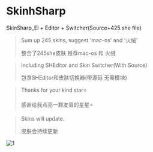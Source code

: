 # SkinhSharp
SkinSharp_El + Editor + Switcher(Source+425.she file)

> Sum up 245 skins, suggest 'mac-os' and '火绒'
> 
> 整合了245she皮肤 推荐mac-os 和 火绒

> Including SHEditor and Skin Switcher(With Source)
> 
> 包含SHEditor和皮肤切换器(带源码 无需模块)

> Thanks for your kind star⭐
> 
> 感谢给我点亮一颗友善的星星⭐

> Skins will update.
> 
> 皮肤会持续更新

![1](https://user-images.githubusercontent.com/73447685/213892469-e235b874-11cb-476a-803a-407e9b18e577.gif)
